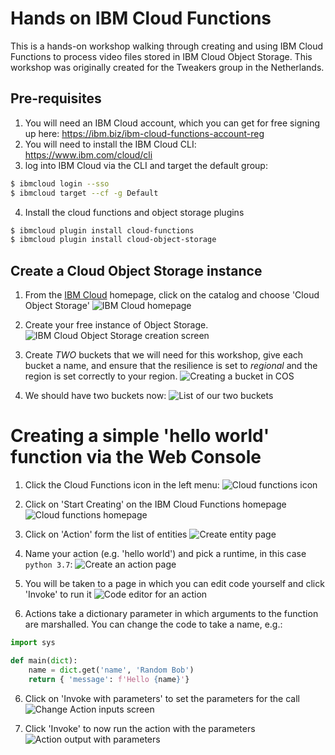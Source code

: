 # Hands on IBM Cloud Functions
This is a hands-on workshop walking through creating and using IBM Cloud Functions to process video files stored in IBM Cloud Object Storage. This workshop was originally created for the Tweakers group in the Netherlands.

## Pre-requisites

1. You will need an IBM Cloud account, which you can get for free signing up here: https://ibm.biz/ibm-cloud-functions-account-reg
2. You will need to install the IBM Cloud CLI: https://www.ibm.com/cloud/cli
3. log into IBM Cloud via the CLI and target the default group:

```bash
$ ibmcloud login --sso
$ ibmcloud target --cf -g Default
```

4. Install the cloud functions and object storage plugins

```bash
$ ibmcloud plugin install cloud-functions
$ ibmcloud plugin install cloud-object-storage
```

## Create a Cloud Object Storage instance

1. From the [IBM Cloud](https://cloud.ibm.com) homepage, click on the catalog and choose 'Cloud Object Storage'
  ![IBM Cloud homepage](_images/cos1.png)

2. Create your free instance of Object Storage.
  ![IBM Cloud Object Storage creation screen](_images/cos2.png)

3. Create *TWO* buckets that we will need for this workshop, give each bucket a name, and ensure that the resilience is
set to *regional* and the region is set correctly to your region.
  ![Creating a bucket in COS](_images/cos3.png)

4. We should have two buckets now:
  ![List of our two buckets](_images/cos4.png)

# Creating a simple 'hello world' function via the Web Console

1. Click the Cloud Functions icon in the left menu:
  ![Cloud functions icon](_images/functions1.png)

2. Click on 'Start Creating' on the IBM Cloud Functions homepage
  ![Cloud functions homepage](_images/functions2.png)

2. Click on 'Action' form the list of entities
  ![Create entity page](_images/functions3.png)

3. Name your action (e.g. 'hello world') and pick a runtime, in this case `python 3.7`:
  ![Create an action page](_images/functions4.png)

4. You will be taken to a page in which you can edit code yourself and click 'Invoke' to run it
  ![Code editor for an action](_images/functions5.png)

5. Actions take a dictionary parameter in which arguments to the function are marshalled. You can change the code to take a name, e.g.:

```python
import sys

def main(dict):
    name = dict.get('name', 'Random Bob')
    return { 'message': f'Hello {name}'}
```

6. Click on 'Invoke with parameters' to set the parameters for the call
  ![Change Action inputs screen](_images/functions6.png)

7. Click 'Invoke' to now run the action with the parameters
  ![Action output with parameters](_images/functions7.png)



